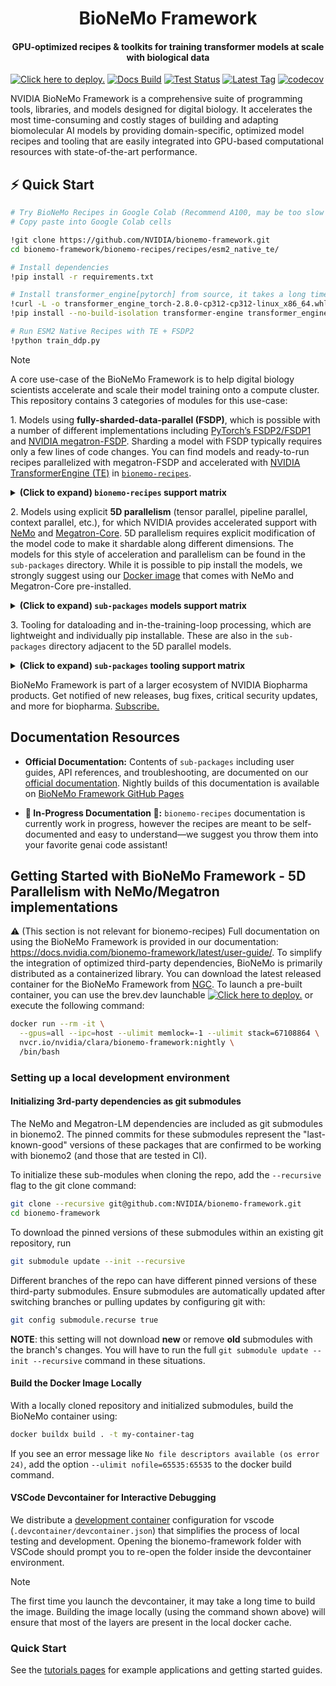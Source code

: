 <div align="center">
  <h1>BioNeMo Framework</h1>
  <h4>GPU-optimized recipes & toolkits for training transformer models at scale with biological data</h4>
</div>

<div align="left">

[![Click here to deploy.](https://uohmivykqgnnbiouffke.supabase.co/storage/v1/object/public/landingpage/brevdeploynavy.svg)](https://console.brev.dev/launchable/deploy/now?launchableID=env-2pPDA4sJyTuFf3KsCv5KWRbuVlU)
[![Docs Build](https://img.shields.io/github/actions/workflow/status/NVIDIA/bionemo-framework/pages/pages-build-deployment?label=docs-build)](https://nvidia.github.io/bionemo-framework)
[![Test Status](https://github.com/NVIDIA/bionemo-framework/actions/workflows/unit-tests.yml/badge.svg)](https://github.com/NVIDIA/bionemo-framework/actions/workflows/unit-tests.yml)
[![Latest Tag](https://img.shields.io/github/v/tag/NVIDIA/bionemo-framework?label=latest-version)](https://catalog.ngc.nvidia.com/orgs/nvidia/teams/clara/containers/bionemo-framework/tags)
[![codecov](https://codecov.io/gh/NVIDIA/bionemo-framework/branch/main/graph/badge.svg?token=XqhegdZRqB)](https://codecov.io/gh/NVIDIA/bionemo-framework)

<div align="left">

NVIDIA BioNeMo Framework is a comprehensive suite of programming tools, libraries, and models designed for digital biology. It accelerates the most time-consuming and costly stages of building and adapting biomolecular AI models by providing domain-specific, optimized model recipes and tooling that are easily integrated into GPU-based computational resources with state-of-the-art performance.

## ⚡ Quick Start
```bash
# Try BioNeMo Recipes in Google Colab (Recommend A100, may be too slow or run out of memory on T4)
# Copy paste into Google Colab cells

!git clone https://github.com/NVIDIA/bionemo-framework.git
cd bionemo-framework/bionemo-recipes/recipes/esm2_native_te/

# Install dependencies
!pip install -r requirements.txt

# Install transformer_engine[pytorch] from source, it takes a long time to install from PYPI
!curl -L -o transformer_engine_torch-2.8.0-cp312-cp312-linux_x86_64.whl "https://drive.google.com/uc?export=download&id=1Oz6dkkIMahv3LN_fQhhQRolZ3m-sr9SF"
!pip install --no-build-isolation transformer-engine transformer_engine_torch-2.8.0-cp312-cp312-linux_x86_64.whl

# Run ESM2 Native Recipes with TE + FSDP2
!python train_ddp.py
```

> [!NOTE]
> A core use-case of the BioNeMo Framework is to help digital biology scientists accelerate and scale their model training onto a compute cluster. This repository contains 3 categories of modules for this use-case:
>
> 1\. Models using **fully-sharded-data-parallel (FSDP)**, which is possible with a number of different implementations including [PyTorch’s FSDP2/FSDP1](https://docs.pytorch.org/tutorials/intermediate/FSDP_tutorial.html) and [NVIDIA megatron-FSDP](https://github.com/NVIDIA/Megatron-LM/tree/main/megatron/core/distributed/fsdp/src). Sharding a model with FSDP typically requires only a few lines of code changes. You can find models and ready-to-run recipes parallelized with megatron-FSDP and accelerated with [NVIDIA TransformerEngine (TE)](https://github.com/NVIDIA/TransformerEngine) in [`bionemo-recipes`](./bionemo-recipes/).
>
> <details>
> <summary><b>(Click to expand) <code>bionemo-recipes</code> support matrix </b></summary>
> <small>
>
> | Directory                                      | Description                                        | Support Status | 5D Parallel | Megatron-FSDP | TE     | Sequence Packing | FP8    | Context Parallelism |
> | ---------------------------------------------- | -------------------------------------------------- | -------------- | ----------- | ------------- | ------ | ---------------- | ------ | ------------------- |
> | `models/`<br>`amplify`                         | TE accelerated protein BERT, pushed to HuggingFace | ✅ Active      | ❌          | ✅            | ✅     | 🚧 WIP           | ✅     | 🚧 WIP              |
> | `models/`<br>`esm2`                            | TE accelerated protein BERT, pushed to HuggingFace | ✅ Active      | ❌          | ✅            | ✅     | ✅               | ✅     | 🚧 WIP              |
> | `models/`<br>`geneformer`                      | TE accelerated single-cell BERT                    | 🚧 WIP         | ❌          | ✅            | 🚧 WIP | 🚧 WIP           | 🚧 WIP | 🚧 WIP              |
> | `recipes/`<br>`esm2_accelerate_te`             | Recipe for ESM2 TE + HF Accelerate                 | ✅ Active      | ❌          | 🚧 WIP        | ✅     | ❌               | ✅     | 🚧 WIP              |
> | `recipes/`<br>`esm2_native_te`                 | Recipe for ESM2 TE + native PyTorch                | ✅ Active      | ❌          | ✅            | ✅     | ✅               | ✅     | 🚧 WIP              |
> | `recipes/`<br>`geneformer_native_te_mfsdp_fp8` | Recipe for Geneformer HF model                     | 🚧 WIP         | ❌          | ✅            | ✅     | ❌               | ✅     | 🚧 WIP              |
> | `recipes/`<br>`vit`                            | Recipe for Vision Transformer                      | 🚧 WIP         | ❌          | ✅            | ✅     | ❌               | ✅     | 🚧 WIP              |
>
> \[1\]: End-of-life; to be merged with `esm2_native_te` recipe. <br/>
> </small>
>
> </details>
>
> 2\. Models using explicit **5D parallelism** (tensor parallel, pipeline parallel, context parallel, etc.), for which NVIDIA provides accelerated support with [NeMo](https://github.com/NVIDIA-NeMo/NeMo) and [Megatron-Core](https://github.com/NVIDIA/Megatron-LM). 5D parallelism requires explicit modification of the model code to make it shardable along different dimensions. The models for this style of acceleration and parallelism can be found in the `sub-packages` directory. While it is possible to pip install the models, we strongly suggest using our [Docker image](https://catalog.ngc.nvidia.com/orgs/nvidia/teams/clara/containers/bionemo-framework) that comes with NeMo and Megatron-Core pre-installed.
>
> <details>
> <summary><b>(Click to expand) <code>sub-packages</code> models support matrix</b></summary>
> <small>
>
> | Directory               | Description                         | Support        | 5D Parallel | Megatron-FSDP | TE  | Sequence Packing | FP8 | Context Parallel |
> | ----------------------- | ----------------------------------- | -------------- | ----------- | ------------- | --- | ---------------- | --- | ---------------- |
> | `bionemo-amplify`       | 5D parallel model                   | 🔧 Maintenance | ✅          | ❌            | ✅  | ❌               | ✅  | ✅               |
> | `bionemo-core`          | Model Config/test data utils        | ✅ Active      | ✅          | N/A           | ✅  | ❌               | N/A | N/A              |
> | `bionemo-esm2`          | 5D parallel model                   | ✅ Active      | ✅          | ❌            | ✅  | ❌               | ✅  | ✅               |
> | `bionemo-evo2`          | 5D parallel model                   | ✅ Active      | ✅          | ❌            | ✅  | ❌               | ✅  | ✅               |
> | `bionemo-example_model` | Example 5D parallel model           | 🔧 Maintenance | ✅          | ❌            | ✅  | ❌               | ✅  | ✅               |
> | `bionemo-fw`            | Meta package to pull other packages | ✅ Active      | ✅          | N/A           | N/A | ❌               | ✅  | N/A              |
> | `bionemo-geneformer`    | 5D parallel model                   | 🔧 Maintenance | ✅          | ❌            | ✅  | ❌               | ✅  | ✅               |
> | `bionemo-llm`           | 5D parallel base model (BioBert)    | ✅ Active      | ✅          | ❌            | ✅  | ✅               | ✅  | ✅               |
> | `bionemo-testing`       | Testing Utilities                   | ✅ Active      | ✅          | N/A           | N/A | N/A              | N/A | N/A              |
>
> </small>
> </details>
>
> 3\. Tooling for dataloading and in-the-training-loop processing, which are lightweight and individually pip installable. These are also in the `sub-packages` directory adjacent to the 5D parallel models.
>
> <details>
> <summary><b>(Click to expand) <code>sub-packages</code> tooling support matrix</b></summary>
> <small>
>
> | Directory                     | Description                                | Support        | 5D Parallel   | Megatron-FSDP | TE  | Sequence Packing | FP8 | Context Parallel |
> | ----------------------------- | ------------------------------------------ | -------------- | ------------- | ------------- | --- | ---------------- | --- | ---------------- |
> | `bionemo-moco`                | Molecular Co-design tools                  | ✅ Active      | ❌            | N/A           | N/A | N/A              | N/A | N/A              |
> | `bionemo-noodles`             | Python API to fast FASTA file I/O          | 🔧 Maintenance | ❌            | N/A           | N/A | N/A              | N/A | N/A              |
> | `bionemo-scspeedtest`         | Single Cell Dataloading benchmark tests    | ✅ Active      | N/A           | N/A           | N/A | N/A              | N/A | N/A              |
> | `bionemo-size-aware-batching` | Memory consumption aware batching          | 🔧 Maintenance | N/A           | N/A           | N/A | N/A              | N/A | N/A              |
> | `bionemo-scdl`                | Modular Single Cell Data Loader            | ✅ Active      | ✅ Compatible | N/A           | N/A | N/A              | N/A | N/A              |
> | `bionemo-webdatamodule`       | PyTorch Lightning module to use WebDataset | 🔧 Maintenance | N/A           | N/A           | N/A | N/A              | N/A | N/A              |
>
> </small>
> </details>

BioNeMo Framework is part of a larger ecosystem of NVIDIA Biopharma products. Get notified of new releases, bug fixes, critical security updates, and more for biopharma. [Subscribe.](https://www.nvidia.com/en-us/clara/biopharma/product-updates/)

## Documentation Resources

- **Official Documentation:** Contents of `sub-packages` including user guides, API references, and troubleshooting, are documented on our [official documentation](https://docs.nvidia.com/bionemo-framework/latest/). Nightly builds of this documentation is available on [BioNeMo Framework GitHub Pages](https://nvidia.github.io/bionemo-framework/)

- **🚧 In-Progress Documentation 🚧:** `bionemo-recipes` documentation is currently work in progress, however the recipes are meant to be self-documented and easy to understand—we suggest you throw them into your favorite genai code assistant!

## Getting Started with BioNeMo Framework - 5D Parallelism with NeMo/Megatron implementations
:warning: (This section is not relevant for bionemo-recipes)
Full documentation on using the BioNeMo Framework is provided in our documentation:
<https://docs.nvidia.com/bionemo-framework/latest/user-guide/>. To simplify the integration of optimized third-party dependencies, BioNeMo is primarily distributed as a containerized library. You can download the latest released container for the BioNeMo Framework from
[NGC](https://catalog.ngc.nvidia.com/orgs/nvidia/teams/clara/containers/bionemo-framework). To launch a pre-built container, you can use the brev.dev launchable [![ Click here to deploy.](https://uohmivykqgnnbiouffke.supabase.co/storage/v1/object/public/landingpage/brevdeploynavy.svg)](https://console.brev.dev/launchable/deploy/now?launchableID=env-2pPDA4sJyTuFf3KsCv5KWRbuVlU) or execute the following command:

```bash
docker run --rm -it \
  --gpus=all --ipc=host --ulimit memlock=-1 --ulimit stack=67108864 \
  nvcr.io/nvidia/clara/bionemo-framework:nightly \
  /bin/bash
```

### Setting up a local development environment

#### Initializing 3rd-party dependencies as git submodules

The NeMo and Megatron-LM dependencies are included as git submodules in bionemo2. The pinned commits for these submodules represent the "last-known-good" versions of these packages
that are confirmed to be working with bionemo2 (and those that are tested in CI).

To initialize these sub-modules when cloning the repo, add the `--recursive` flag to the git clone command:

```bash
git clone --recursive git@github.com:NVIDIA/bionemo-framework.git
cd bionemo-framework
```

To download the pinned versions of these submodules within an existing git repository, run

```bash
git submodule update --init --recursive
```

Different branches of the repo can have different pinned versions of these third-party submodules. Ensure submodules are automatically updated after switching branches or pulling updates by configuring git with:

```bash
git config submodule.recurse true
```

**NOTE**: this setting will not download **new** or remove **old** submodules with the branch's changes.
You will have to run the full `git submodule update --init --recursive` command in these situations.

#### Build the Docker Image Locally

With a locally cloned repository and initialized submodules, build the BioNeMo container using:

```bash
docker buildx build . -t my-container-tag
```

If you see an error message like `No file descriptors available (os error 24)`, add the option `--ulimit nofile=65535:65535` to the docker build command.

#### VSCode Devcontainer for Interactive Debugging

We distribute a [development container](https://devcontainers.github.io/) configuration for vscode
(`.devcontainer/devcontainer.json`) that simplifies the process of local testing and development. Opening the
bionemo-framework folder with VSCode should prompt you to re-open the folder inside the devcontainer environment.

> [!NOTE]
> The first time you launch the devcontainer, it may take a long time to build the image. Building the image locally
> (using the command shown above) will ensure that most of the layers are present in the local docker cache.

### Quick Start

See the [tutorials pages](https://docs.nvidia.com/bionemo-framework/latest/user-guide/examples/bionemo-esm2/pretrain/)
for example applications and getting started guides.
